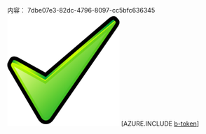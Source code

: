 内容︰ 7dbe07e3-82dc-4796-8097-cc5bfc636345![图像](d92f9946-f03b-4bcd-b4d6-120422faf799.png)
[AZURE.INCLUDE [b-token](071fa866-5e46-494d-babf-7d3377410361.md)]
